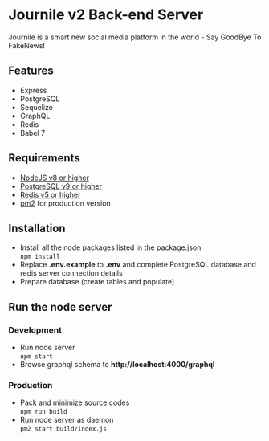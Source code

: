 # Journile v2 Back-end Server
Journile is a smart new social media platform in the world - Say GoodBye To FakeNews!


## Features

- Express
- PostgreSQL
- Sequelize
- GraphQL
- Redis
- Babel 7

## Requirements
- [NodeJS v8 or higher](https://nodejs.org/en/)
- [PostgreSQL v9 or higher](https://www.postgresql.org/)
- [Redis v5 or higher](https://redis.io/)
- [pm2](http://pm2.keymetrics.io/) for production version

## Installation

- Install all the node packages listed in the package.json  
  `npm install`
- Replace **.env.example** to **.env** and complete PostgreSQL database and redis server connection details
- Prepare database (create tables and populate)

## Run the node server
### Development
- Run node server  
  `npm start`
- Browse graphql schema to **http://localhost:4000/graphql**

### Production
- Pack and minimize source codes  
  `npm run build`
- Run node server as daemon  
  `pm2 start build/index.js`
